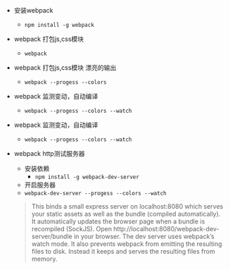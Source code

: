 - 安装webpack

    - ```npm install -g webpack```

- webpack 打包js,css模块

    - ```webpack``` 

- webpack 打包js,css模块 漂亮的输出

    - ```webpack --progess --colors``` 

- webpack 监测变动，自动编译

    - ```webpack --progess --colors --watch``` 

- webpack 监测变动，自动编译

    - ```webpack --progess --colors --watch``` 
    
- webpack http测试服务器

    - 安装依赖
        - ```npm install -g webpack-dev-server```     
    - 开启服务器
    - ```webpack-dev-server --progess --colors --watch```    
    >  This binds a small express server on localhost:8080 which serves your static assets as well as the bundle (compiled automatically). It automatically updates the browser page when a bundle is recompiled (SockJS). Open http://localhost:8080/webpack-dev-server/bundle in your browser.
    >  The dev server uses webpack’s watch mode. It also prevents webpack from emitting the resulting files to disk. Instead it keeps and serves the resulting files from memory.
    






